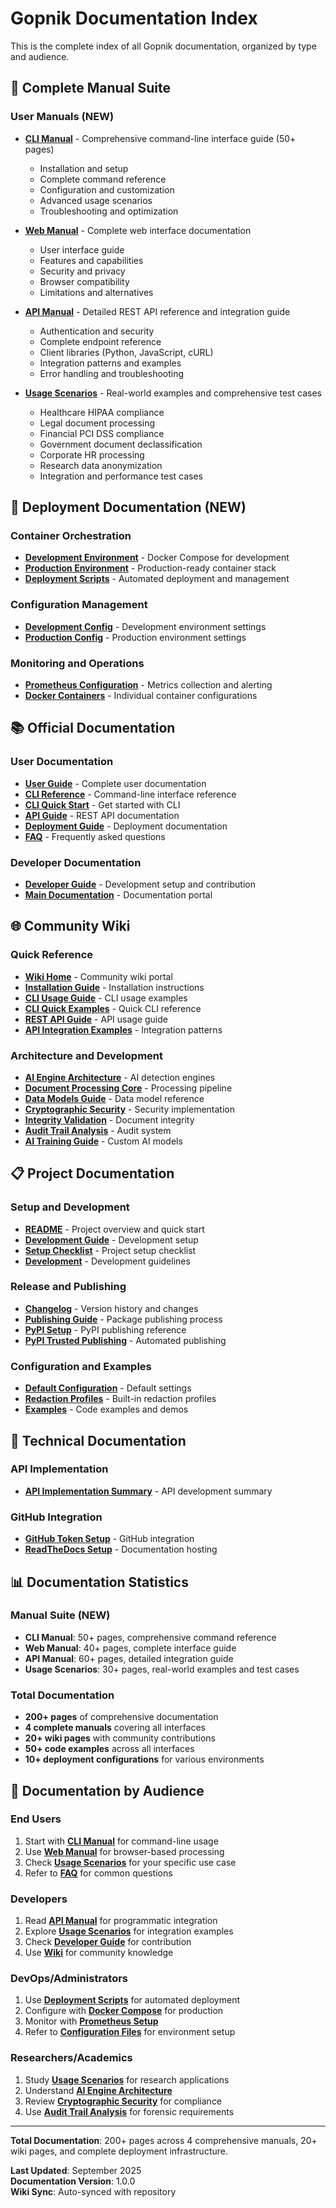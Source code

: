 # Gopnik Documentation Index

This is the complete index of all Gopnik documentation, organized by type and audience.

## 📖 Complete Manual Suite

### User Manuals (NEW)
- **[CLI Manual](MANUAL_CLI.md)** - Comprehensive command-line interface guide (50+ pages)
  - Installation and setup
  - Complete command reference
  - Configuration and customization
  - Advanced usage scenarios
  - Troubleshooting and optimization
  
- **[Web Manual](MANUAL_WEB.md)** - Complete web interface documentation
  - User interface guide
  - Features and capabilities
  - Security and privacy
  - Browser compatibility
  - Limitations and alternatives
  
- **[API Manual](MANUAL_API.md)** - Detailed REST API reference and integration guide
  - Authentication and security
  - Complete endpoint reference
  - Client libraries (Python, JavaScript, cURL)
  - Integration patterns and examples
  - Error handling and troubleshooting
  
- **[Usage Scenarios](SCENARIOS.md)** - Real-world examples and comprehensive test cases
  - Healthcare HIPAA compliance
  - Legal document processing
  - Financial PCI DSS compliance
  - Government document declassification
  - Corporate HR processing
  - Research data anonymization
  - Integration and performance test cases

## 🚀 Deployment Documentation (NEW)

### Container Orchestration
- **[Development Environment](docker-compose.yml)** - Docker Compose for development
- **[Production Environment](docker-compose.prod.yml)** - Production-ready container stack
- **[Deployment Scripts](scripts/deploy.sh)** - Automated deployment and management

### Configuration Management
- **[Development Config](config/development.yaml)** - Development environment settings
- **[Production Config](config/production.yaml)** - Production environment settings

### Monitoring and Operations
- **[Prometheus Configuration](docker/prometheus/)** - Metrics collection and alerting
- **[Docker Containers](docker/)** - Individual container configurations

## 📚 Official Documentation

### User Documentation
- **[User Guide](docs/user-guide/index.md)** - Complete user documentation
- **[CLI Reference](docs/user-guide/cli-reference.md)** - Command-line interface reference
- **[CLI Quick Start](docs/user-guide/cli-quickstart.md)** - Get started with CLI
- **[API Guide](docs/user-guide/api.md)** - REST API documentation
- **[Deployment Guide](docs/user-guide/deployment.md)** - Deployment documentation
- **[FAQ](docs/faq.md)** - Frequently asked questions

### Developer Documentation
- **[Developer Guide](docs/developer-guide/index.md)** - Development setup and contribution
- **[Main Documentation](docs/index.md)** - Documentation portal

## 🌐 Community Wiki

### Quick Reference
- **[Wiki Home](wiki/Home.md)** - Community wiki portal
- **[Installation Guide](wiki/Installation-Guide.md)** - Installation instructions
- **[CLI Usage Guide](wiki/CLI-Usage-Guide.md)** - CLI usage examples
- **[CLI Quick Examples](wiki/CLI-Quick-Examples.md)** - Quick CLI reference
- **[REST API Guide](wiki/REST-API-Guide.md)** - API usage guide
- **[API Integration Examples](wiki/API-Integration-Examples.md)** - Integration patterns

### Architecture and Development
- **[AI Engine Architecture](wiki/AI-Engine-Architecture.md)** - AI detection engines
- **[Document Processing Core](wiki/Document-Processing-Core.md)** - Processing pipeline
- **[Data Models Guide](wiki/Data-Models-Guide.md)** - Data model reference
- **[Cryptographic Security](wiki/Cryptographic-Security.md)** - Security implementation
- **[Integrity Validation](wiki/Integrity-Validation.md)** - Document integrity
- **[Audit Trail Analysis](wiki/Audit-Trail-Analysis.md)** - Audit system
- **[AI Training Guide](wiki/AI-Training-Guide.md)** - Custom AI models

## 📋 Project Documentation

### Setup and Development
- **[README](README.md)** - Project overview and quick start
- **[Development Guide](README_DEVELOPMENT.md)** - Development setup
- **[Setup Checklist](SETUP_CHECKLIST.md)** - Project setup checklist
- **[Development](DEVELOPMENT.md)** - Development guidelines

### Release and Publishing
- **[Changelog](CHANGELOG.md)** - Version history and changes
- **[Publishing Guide](PUBLISHING.md)** - Package publishing process
- **[PyPI Setup](PYPI_SETUP_QUICK_REFERENCE.md)** - PyPI publishing reference
- **[PyPI Trusted Publishing](docs/PYPI_TRUSTED_PUBLISHING_SETUP.md)** - Automated publishing

### Configuration and Examples
- **[Default Configuration](config/default.yaml)** - Default settings
- **[Redaction Profiles](profiles/)** - Built-in redaction profiles
- **[Examples](examples/)** - Code examples and demos

## 🔧 Technical Documentation

### API Implementation
- **[API Implementation Summary](API_IMPLEMENTATION_SUMMARY.md)** - API development summary

### GitHub Integration
- **[GitHub Token Setup](docs/GITHUB_TOKEN_SETUP.md)** - GitHub integration
- **[ReadTheDocs Setup](scripts/setup-readthedocs.md)** - Documentation hosting

## 📊 Documentation Statistics

### Manual Suite (NEW)
- **CLI Manual**: 50+ pages, comprehensive command reference
- **Web Manual**: 40+ pages, complete interface guide  
- **API Manual**: 60+ pages, detailed integration guide
- **Usage Scenarios**: 30+ pages, real-world examples and test cases

### Total Documentation
- **200+ pages** of comprehensive documentation
- **4 complete manuals** covering all interfaces
- **20+ wiki pages** with community contributions
- **50+ code examples** across all interfaces
- **10+ deployment configurations** for various environments

## 🎯 Documentation by Audience

### End Users
1. Start with **[CLI Manual](MANUAL_CLI.md)** for command-line usage
2. Use **[Web Manual](MANUAL_WEB.md)** for browser-based processing
3. Check **[Usage Scenarios](SCENARIOS.md)** for your specific use case
4. Refer to **[FAQ](docs/faq.md)** for common questions

### Developers
1. Read **[API Manual](MANUAL_API.md)** for programmatic integration
2. Explore **[Usage Scenarios](SCENARIOS.md)** for integration examples
3. Check **[Developer Guide](docs/developer-guide/index.md)** for contribution
4. Use **[Wiki](wiki/Home.md)** for community knowledge

### DevOps/Administrators
1. Use **[Deployment Scripts](scripts/deploy.sh)** for automated deployment
2. Configure with **[Docker Compose](docker-compose.prod.yml)** for production
3. Monitor with **[Prometheus Setup](docker/prometheus/)** 
4. Refer to **[Configuration Files](config/)** for environment setup

### Researchers/Academics
1. Study **[Usage Scenarios](SCENARIOS.md)** for research applications
2. Understand **[AI Engine Architecture](wiki/AI-Engine-Architecture.md)**
3. Review **[Cryptographic Security](wiki/Cryptographic-Security.md)** for compliance
4. Use **[Audit Trail Analysis](wiki/Audit-Trail-Analysis.md)** for forensic requirements

---

**Total Documentation**: 200+ pages across 4 comprehensive manuals, 20+ wiki pages, and complete deployment infrastructure.

**Last Updated**: September 2025  
**Documentation Version**: 1.0.0  
**Wiki Sync**: Auto-synced with repository